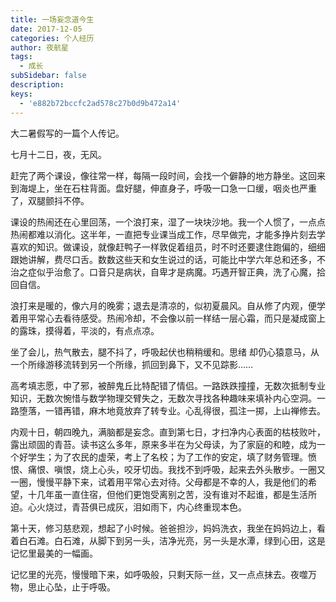 ```yaml
---
title: 一场妄念道今生
date: 2017-12-05
categories: 个人经历
author: 夜航星
tags:
  - 成长
subSidebar: false
description:
keys:
  - 'e882b72bccfc2ad578c27b0d9b472a14'
---
```


大二暑假写的一篇个人传记。

<!-- more -->

七月十二日，夜，无风。

赶完了两个课设，像往常一样，每隔一段时间，会找一个僻静的地方静坐。这回来到海堤上，坐在石柱背面。盘好腿，伸直身子，呼吸一口急一口缓，咽炎也严重了，双腿颤抖不停。

课设的热闹还在心里回荡，一个浪打来，湿了一块块沙地。我一个人惯了，一点点热闹都难以消化。这半年，一直把专业课当成工作，尽早做完，才能多挣片刻去学喜欢的知识。做课设，就像赶鸭子一样敦促着组员，时不时还要逮住跑偏的，细细跟她讲解，费尽口舌。数数这些天和女生说过的话，可能比中学六年总和还多，不治之症似乎治愈了。口音只是病状，自卑才是病魔。巧遇开智正典，洗了心魔，拾回自信。

浪打来是暖的，像六月的晚雾；退去是清凉的，似初夏晨风。自从修了内观，便学着用平常心去看待感受。热闹冷却，不会像以前一样结一层心霜，而只是凝成窗上的露珠，摸得着，平淡的，有点点凉。

坐了会儿，热气散去，腿不抖了，呼吸起伏也稍稍缓和。思绪	却仍心猿意马，从一个所缘游移流转到另一个所缘，抓回到鼻下，又不见踪影……

高考填志愿，中了邪，被醉鬼丘比特配错了情侣。一路跌跌撞撞，无数次抵制专业知识，无数次惋惜与数学物理交臂失之，无数次寻找各种趣味来填补内心空洞。一路堕落，一错再错，麻木地竟放弃了转专业。心乱得很，孤注一掷，上山禅修去。

内观十日，朝四晚九，满脑都是妄念。直到第七日，才扫净内心表面的枯枝败叶，露出顽固的青苔。读书这么多年，原来多半在为父母读，为了家庭的和睦，成为一个好学生；为了农民的虚荣，考上了名校；为了工作的安定，填了财务管理。愤恨、痛恨、嗔恨，烧上心头，咬牙切齿。我找不到呼吸，起来去外头散步。一圈又一圈，慢慢平静下来，试着用平常心去对待。父母都是不幸的人，我是他们的希望，十几年虽一直住宿，但他们更饱受离别之苦，没有谁对不起谁，都是生活所迫。心火烧过，青苔俱已成灰，泪如雨下，内心终重现本色。

第十天，修习慈悲观，想起了小时候。爸爸担沙，妈妈洗衣，我坐在妈妈边上，看着白石滩。白石滩，从脚下到另一头，洁净光亮，另一头是水潭，绿到心田，这是记忆里最美的一幅画。

记忆里的光亮，慢慢暗下来，如呼吸般，只剩天际一丝，又一点点抹去。夜噬万物，思止心坠，止于呼吸。 